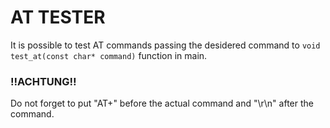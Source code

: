 # AT TESTER

It is possible to test AT commands passing the desidered command to <code>void test_at(const char* command)</code> function in main.

### :bangbang:ACHTUNG:bangbang:

Do not forget to put "AT+" before the actual command and "\r\n" after the command.
